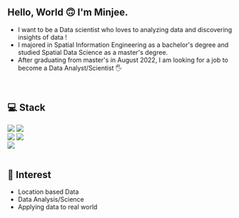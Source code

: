 ## Hello, World 🙃 I'm Minjee. 

- I want to be a Data scientist who loves to analyzing data and discovering insights of data ! 
- I majored in Spatial Information Engineering as a bachelor's degree and studied Spatial Data Science as a master's degree. 
- After graduating from master's in August 2022, I am looking for a job to become a Data Analyst/Scientist 🖐
<br>

## 💻 Stack 
<div>
<img src="https://img.shields.io/badge/Python-3776AB?style=for-the-badge&logo=Python&logoColor=white">
<img src="https://img.shields.io/badge/R-276DC3?style=for-the-badge&logo=R&logoColor=white">
<br>
<img src="https://img.shields.io/badge/MySQL-#4479A1?style=for-the-badge&logo=MySQL&logoColor=white">
<img src="https://img.shields.io/badge/Tableau-E97627?style=for-the-badge&logo=Tableau&logoColor=white">
<br>
<img src="https://img.shields.io/badge/QGIS-589632?style=for-the-badge&logo=QGIS&logoColor=white">
</div>
<br>

## 👀 Interest

- Location based Data
- Data Analysis/Science
- Applying data to real world
<br> 
